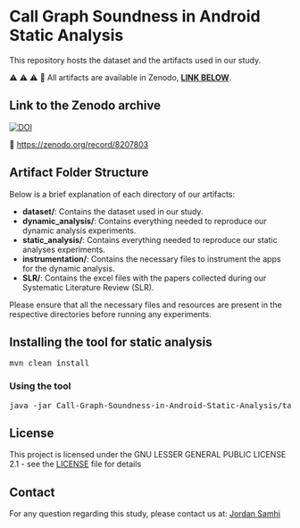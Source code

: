 # Call Graph Soundness in Android Static Analysis

This repository hosts the dataset and the artifacts used in our study.

:warning: :warning: :warning:
:loudspeaker: All artifacts are available in Zenodo, **<ins>LINK BELOW</ins>**.

## Link to the Zenodo archive

[![DOI](https://zenodo.org/badge/DOI/10.5281/zenodo.8207803.svg)](https://doi.org/10.5281/zenodo.8207803)

:link: https://zenodo.org/record/8207803

## Artifact Folder Structure

Below is a brief explanation of each directory of our artifacts:

- **dataset/**: Contains the dataset used in our study.
- **dynamic_analysis/**: Contains everything needed to reproduce our dynamic analysis experiments.
- **static_analysis/**: Contains everything needed to reproduce our static analyses experiments.
- **instrumentation/**: Contains the necessary files to instrument the apps for the dynamic analysis.
- **SLR/**: Contains the excel files with the papers collected during our Systematic Literature Review (SLR).

Please ensure that all the necessary files and resources are present in the respective directories before running any experiments.

## Installing the tool for static analysis

<pre>
mvn clean install
</pre>

### Using the tool

<pre>
java -jar Call-Graph-Soundness-in-Android-Static-Analysis/target/Experiments-1.0-jar-with-dependencies.jar <i>options</i>
</pre>

## License

This project is licensed under the GNU LESSER GENERAL PUBLIC LICENSE 2.1 - see the [LICENSE](LICENSE) file for details

## Contact

For any question regarding this study, please contact us at:
[Jordan Samhi](mailto:jordan.samhi@uni.lu)
